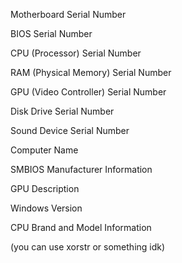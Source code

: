 Motherboard Serial Number

BIOS Serial Number

CPU (Processor) Serial Number

RAM (Physical Memory) Serial Number

GPU (Video Controller) Serial Number

Disk Drive Serial Number

Sound Device Serial Number

Computer Name

SMBIOS Manufacturer Information

GPU Description

Windows Version

CPU Brand and Model Information


(you can use xorstr or something idk)
